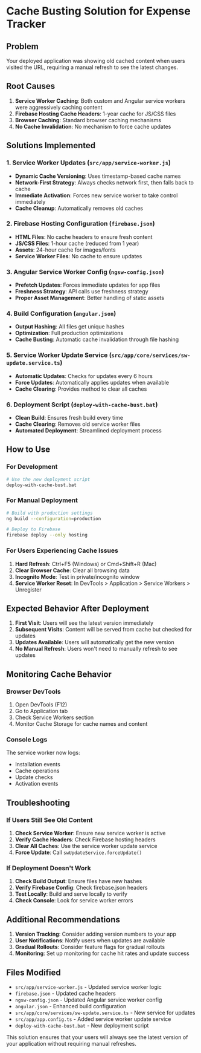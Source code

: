 # Cache Busting Solution for Expense Tracker

## Problem
Your deployed application was showing old cached content when users visited the URL, requiring a manual refresh to see the latest changes.

## Root Causes
1. **Service Worker Caching**: Both custom and Angular service workers were aggressively caching content
2. **Firebase Hosting Cache Headers**: 1-year cache for JS/CSS files
3. **Browser Caching**: Standard browser caching mechanisms
4. **No Cache Invalidation**: No mechanism to force cache updates

## Solutions Implemented

### 1. Service Worker Updates (`src/app/service-worker.js`)
- **Dynamic Cache Versioning**: Uses timestamp-based cache names
- **Network-First Strategy**: Always checks network first, then falls back to cache
- **Immediate Activation**: Forces new service worker to take control immediately
- **Cache Cleanup**: Automatically removes old caches

### 2. Firebase Hosting Configuration (`firebase.json`)
- **HTML Files**: No cache headers to ensure fresh content
- **JS/CSS Files**: 1-hour cache (reduced from 1 year)
- **Assets**: 24-hour cache for images/fonts
- **Service Worker Files**: No cache to ensure updates

### 3. Angular Service Worker Config (`ngsw-config.json`)
- **Prefetch Updates**: Forces immediate updates for app files
- **Freshness Strategy**: API calls use freshness strategy
- **Proper Asset Management**: Better handling of static assets

### 4. Build Configuration (`angular.json`)
- **Output Hashing**: All files get unique hashes
- **Optimization**: Full production optimizations
- **Cache Busting**: Automatic cache invalidation through file hashing

### 5. Service Worker Update Service (`src/app/core/services/sw-update.service.ts`)
- **Automatic Updates**: Checks for updates every 6 hours
- **Force Updates**: Automatically applies updates when available
- **Cache Clearing**: Provides method to clear all caches

### 6. Deployment Script (`deploy-with-cache-bust.bat`)
- **Clean Build**: Ensures fresh build every time
- **Cache Clearing**: Removes old service worker files
- **Automated Deployment**: Streamlined deployment process

## How to Use

### For Development
```bash
# Use the new deployment script
deploy-with-cache-bust.bat
```

### For Manual Deployment
```bash
# Build with production settings
ng build --configuration=production

# Deploy to Firebase
firebase deploy --only hosting
```

### For Users Experiencing Cache Issues
1. **Hard Refresh**: Ctrl+F5 (Windows) or Cmd+Shift+R (Mac)
2. **Clear Browser Cache**: Clear all browsing data
3. **Incognito Mode**: Test in private/incognito window
4. **Service Worker Reset**: In DevTools > Application > Service Workers > Unregister

## Expected Behavior After Deployment

1. **First Visit**: Users will see the latest version immediately
2. **Subsequent Visits**: Content will be served from cache but checked for updates
3. **Updates Available**: Users will automatically get the new version
4. **No Manual Refresh**: Users won't need to manually refresh to see updates

## Monitoring Cache Behavior

### Browser DevTools
1. Open DevTools (F12)
2. Go to Application tab
3. Check Service Workers section
4. Monitor Cache Storage for cache names and content

### Console Logs
The service worker now logs:
- Installation events
- Cache operations
- Update checks
- Activation events

## Troubleshooting

### If Users Still See Old Content
1. **Check Service Worker**: Ensure new service worker is active
2. **Verify Cache Headers**: Check Firebase hosting headers
3. **Clear All Caches**: Use the service worker update service
4. **Force Update**: Call `swUpdateService.forceUpdate()`

### If Deployment Doesn't Work
1. **Check Build Output**: Ensure files have new hashes
2. **Verify Firebase Config**: Check firebase.json headers
3. **Test Locally**: Build and serve locally to verify
4. **Check Console**: Look for service worker errors

## Additional Recommendations

1. **Version Tracking**: Consider adding version numbers to your app
2. **User Notifications**: Notify users when updates are available
3. **Gradual Rollouts**: Consider feature flags for gradual rollouts
4. **Monitoring**: Set up monitoring for cache hit rates and update success

## Files Modified
- `src/app/service-worker.js` - Updated service worker logic
- `firebase.json` - Updated cache headers
- `ngsw-config.json` - Updated Angular service worker config
- `angular.json` - Enhanced build configuration
- `src/app/core/services/sw-update.service.ts` - New service for updates
- `src/app/app.config.ts` - Added service worker update service
- `deploy-with-cache-bust.bat` - New deployment script

This solution ensures that your users will always see the latest version of your application without requiring manual refreshes.
